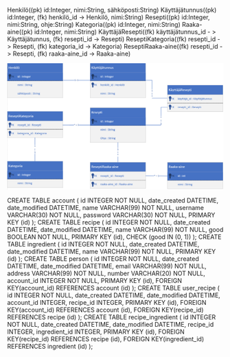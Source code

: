 Henkilö((pk) id:Integer, nimi:String, sähköposti:String)
Käyttäjätunnus((pk) id:Integer, (fk) henkilö_id -> Henkilö, nimi:String)
Resepti((pk) id:Integer, nimi:String, ohje:String)
Kategoria((pk) id:Integer, nimi:String)
Raaka-aine((pk) id:Integer, nimi:String)
KäyttäjäResepti((fk) käyttäjätunnus_id - > Käyttäjätunnus, (fk) resepti_id -> Resepti)
ReseptiKategoria((fk) resepti_id - > Resepti, (fk) kategoria_id -> Kategoria)
ReseptiRaaka-aine((fk) resepti_id - > Resepti, (fk) raaka-aine_id -> Raaka-aine)

![](/Kuvat/Tietokantakaavio.PNG)


CREATE TABLE account (
        id INTEGER NOT NULL,
        date_created DATETIME,
        date_modified DATETIME,
        name VARCHAR(99) NOT NULL,
        username VARCHAR(30) NOT NULL,
        password VARCHAR(30) NOT NULL,
        PRIMARY KEY (id)
);
CREATE TABLE recipe (
        id INTEGER NOT NULL,
        date_created DATETIME,
        date_modified DATETIME,
        name VARCHAR(99) NOT NULL,
        good BOOLEAN NOT NULL,
        PRIMARY KEY (id),
        CHECK (good IN (0, 1))
);
CREATE TABLE ingredient (
        id INTEGER NOT NULL,
        date_created DATETIME,
        date_modified DATETIME,
        name VARCHAR(99) NOT NULL,
        PRIMARY KEY (id)
);
CREATE TABLE person (
        id INTEGER NOT NULL,
        date_created DATETIME,
        date_modified DATETIME,
        email VARCHAR(99) NOT NULL,
        address VARCHAR(99) NOT NULL,
        number VARCHAR(20) NOT NULL,
        account_id INTEGER NOT NULL,
        PRIMARY KEY (id),
        FOREIGN KEY(account_id) REFERENCES account (id)
);
CREATE TABLE user_recipe (
        id INTEGER NOT NULL,
        date_created DATETIME,
        date_modified DATETIME,
        account_id INTEGER,
        recipe_id INTEGER,
        PRIMARY KEY (id),
        FOREIGN KEY(account_id) REFERENCES account (id),
        FOREIGN KEY(recipe_id) REFERENCES recipe (id)
);
CREATE TABLE recipe_ingredient (
        id INTEGER NOT NULL,
        date_created DATETIME,
        date_modified DATETIME,
        recipe_id INTEGER,
        ingredient_id INTEGER,
        PRIMARY KEY (id),
        FOREIGN KEY(recipe_id) REFERENCES recipe (id),
        FOREIGN KEY(ingredient_id) REFERENCES ingredient (id)
);
